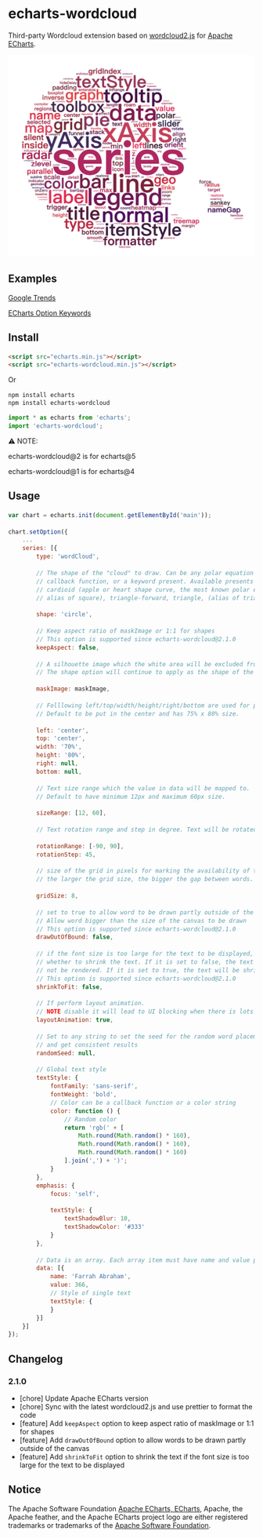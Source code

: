 # echarts-wordcloud

Third-party Wordcloud extension based on [wordcloud2.js](https://github.com/timdream/wordcloud2.js) for [Apache ECharts](https://github.com/apache/echarts).

![](./example/word-cloud.png)

## Examples

[Google Trends](https://ecomfe.github.io/echarts-wordcloud/example/wordCloud.html)

[ECharts Option Keywords](https://ecomfe.github.io/echarts-wordcloud/example/optionKeywords.html)

## Install

```html
<script src="echarts.min.js"></script>
<script src="echarts-wordcloud.min.js"></script>
```

Or

```shell
npm install echarts
npm install echarts-wordcloud
```

```js
import * as echarts from 'echarts';
import 'echarts-wordcloud';
```

⚠️ NOTE:

echarts-wordcloud@2 is for echarts@5

echarts-wordcloud@1 is for echarts@4

## Usage

```js
var chart = echarts.init(document.getElementById('main'));

chart.setOption({
    ...
    series: [{
        type: 'wordCloud',

        // The shape of the "cloud" to draw. Can be any polar equation represented as a
        // callback function, or a keyword present. Available presents are circle (default),
        // cardioid (apple or heart shape curve, the most known polar equation), diamond (
        // alias of square), triangle-forward, triangle, (alias of triangle-upright, pentagon, and star.

        shape: 'circle',

        // Keep aspect ratio of maskImage or 1:1 for shapes
        // This option is supported since echarts-wordcloud@2.1.0
        keepAspect: false,

        // A silhouette image which the white area will be excluded from drawing texts.
        // The shape option will continue to apply as the shape of the cloud to grow.

        maskImage: maskImage,

        // Folllowing left/top/width/height/right/bottom are used for positioning the word cloud
        // Default to be put in the center and has 75% x 80% size.

        left: 'center',
        top: 'center',
        width: '70%',
        height: '80%',
        right: null,
        bottom: null,

        // Text size range which the value in data will be mapped to.
        // Default to have minimum 12px and maximum 60px size.

        sizeRange: [12, 60],

        // Text rotation range and step in degree. Text will be rotated randomly in range [-90, 90] by rotationStep 45

        rotationRange: [-90, 90],
        rotationStep: 45,

        // size of the grid in pixels for marking the availability of the canvas
        // the larger the grid size, the bigger the gap between words.

        gridSize: 8,

        // set to true to allow word to be drawn partly outside of the canvas.
        // Allow word bigger than the size of the canvas to be drawn
        // This option is supported since echarts-wordcloud@2.1.0
        drawOutOfBound: false,

        // if the font size is too large for the text to be displayed,
        // whether to shrink the text. If it is set to false, the text will
        // not be rendered. If it is set to true, the text will be shrinked.
        // This option is supported since echarts-wordcloud@2.1.0
        shrinkToFit: false,

        // If perform layout animation.
        // NOTE disable it will lead to UI blocking when there is lots of words.
        layoutAnimation: true,

        // Set to any string to set the seed for the random word placement
        // and get consistent results
        randomSeed: null,

        // Global text style
        textStyle: {
            fontFamily: 'sans-serif',
            fontWeight: 'bold',
            // Color can be a callback function or a color string
            color: function () {
                // Random color
                return 'rgb(' + [
                    Math.round(Math.random() * 160),
                    Math.round(Math.random() * 160),
                    Math.round(Math.random() * 160)
                ].join(',') + ')';
            }
        },
        emphasis: {
            focus: 'self',

            textStyle: {
                textShadowBlur: 10,
                textShadowColor: '#333'
            }
        },

        // Data is an array. Each array item must have name and value property.
        data: [{
            name: 'Farrah Abraham',
            value: 366,
            // Style of single text
            textStyle: {
            }
        }]
    }]
});
```

## Changelog

### 2.1.0

- [chore] Update Apache ECharts version
- [chore] Sync with the latest wordcloud2.js and use prettier to format the code
- [feature] Add `keepAspect` option to keep aspect ratio of maskImage or 1:1 for shapes
- [feature] Add `drawOutOfBound` option to allow words to be drawn partly outside of the canvas
- [feature] Add `shrinkToFit` option to shrink the text if the font size is too large for the text to be displayed

## Notice

The Apache Software Foundation [Apache ECharts, ECharts](https://echarts.apache.org/), Apache, the Apache feather, and the Apache ECharts project logo are either registered trademarks or trademarks of the [Apache Software Foundation](https://www.apache.org/).
